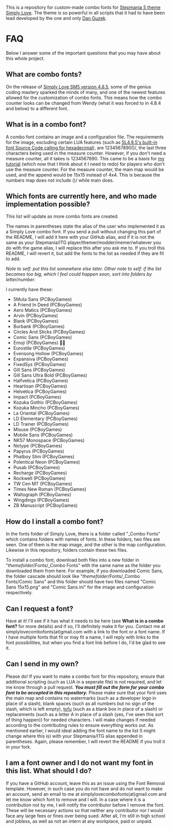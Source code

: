 This is a repository for custom-made combo fonts for [Stepmania 5 theme Simply Love](https://github.com/dguzek/Simply-Love-SM5). The theme is so powerful in all scripts that it had to have been lead developed by the one and only [Dan Guzek](https://github.com/dguzek).

# FAQ
Below I answer some of the important questions that you may have about this whole project.

## What are combo fonts?
On the release of [Simply Love SM5 version 4.8.5](https://github.com/dguzek/Simply-Love-SM5/releases/tag/4.8.5), some of the genius coding mastery sparked the minds of many, and one of the newest features allowed for the customization of combo fonts. This means how the combo counter looks can be changed from Wendy (what it was forced to in 4.8.4 and below) to a different font.

## What is in a combo font?
A combo font contains an image and a configuration file. The requirements for the image, excluding certain LUA features (such as [SL4.8.5's built-in font Source Code calling for hexadecimal](https://github.com/dguzek/Simply-Love-SM5/blob/1ebad20ef4399879939b5911ec3d9e933001087c/Graphics/Player%20combo.lua#L109)), are 1234567890()/, the last three characters being used in the measure counter. However, if you don't need a measure counter, all it takes is 1234567890. This came to be a basis for [my tutorial](https://www.youtube.com/watch?v=0EcDscIRPzM) (which now that I think about it I need to redo) for players who don't use the measure counter. For the measure counter, the main map would be used, and the append would be 15x15 instead of 4x4. This is because the numbers map does not include ()/ while main does.

## Which fonts are currently here, and who made implementation possible?

This list will update as more combo fonts are created.

The names in parentheses state the alias of the user who implemented it as a Simply Love combo font. If you send a pull without changing this part of the README, I will add it here with your GitHub alias, and if it is not the same as your Stepmania/ITG player/themer/modder/memer/whatever you do with the game alias, I will replace this after you ask me to. If you troll this README, I will revert it, but add the fonts to the list as needed if they are fit to add.

*Note to self: put this list somewhere else later.*
*Other note to self: if the list becomes too big, which I feel could happen soon, sort into folders by letter/number.*

I currently have these:
* 5Muta Sans (PCBoyGames)
* A Friend In Deed (PCBoyGames)
* Aero Matics (PCBoyGames)
* Arvin (PCBoyGames)
* Blank (PCBoyGames)
* Burbank (PCBoyGames)
* Circles And Sticks (PCBoyGames)
* Comic Sans (PCBoyGames)
* Emoji (PCBoyGames) 💯🔥
* Eurostile (PCBoyGames)
* Evensong Hollow (PCBoyGames)
* Expansiva (PCBoyGames)
* FixedSys (PCBoyGames)
* Gill Sans (PCBoyGames)
* Gill Sans Ultra Bold (PCBoyGames)
* Halfvetica (PCBoyGames)
* Heartisan (PCBoyGames)
* Helvetica (PCBoyGames)
* Impact (PCBoyGames)
* Kozuka Gothic (PCBoyGames)
* Kozuka Mincho (PCBoyGames)
* La Oriental (PCBoyGames)
* LD Elementary (PCBoyGames)
* LD Trainer (PCBoyGames)
* Misuse (PCBoyGames)
* Mobile Sans (PCBoyGames)
* NK57 Monospace (PCBoyGames)
* Notype (PCBoyGames)
* Papyrus (PCBoyGames)
* Phatboy Slim (PCBoyGames)
* Polentical Neon (PCBoyGames)
* Pusab (PCBoyGames)
* Recharge (PCBoyGames)
* Rockwell (PCBoyGames)
* TW Cen MT (PCBoyGames)
* Times New Roman (PCBoyGames)
* Waltograph (PCBoyGames)
* Wingdings (PCBoyGames)
* ZB Manuscript (PCBoyGames)

## How do I install a combo font?
In the fonts folder of Simply Love, there is a folder called "_Combo Fonts" which contains folders with names of fonts. In these folders, two files are seen. One of them is the map image, and the other is the map configuration. Likewise in this repository, folders contain these two files.

To install a combo font, download both files into a new folder in "*themefolder*/Fonts/_Combo Fonts" with the same name as the folder you downloaded them from here. For example, if you downloaded Comic Sans, the folder cascade should look like "*themefolder*/Fonts/_Combo Fonts/Comic Sans" and this folder should have two files named "Comic Sans 15x15.png" and "Comic Sans.ini" for the image and configuration respectively.

## Can I request a font?
Have at it! I'll see if it has what it needs to be here (see **What is in a combo font?** for more details) and if so, I'll definitely make it for you. Contact me at simplylovecombofonts(at)gmail.com with a link to the font or a font name. If I have multiple fonts that fit or may fit a name, I will reply with links to the font possibilities, but when you find a font link before I do, I'd be glad to see it.

## Can I send in my own?
Please do! If you want to make a combo font for this repository, ensure that additional scripting (such as LUA in a seperate file) is not required, and let me know through a pull request. ***You must fill out the form for your combo font to be accepted in this repository.*** Please make sure that your font uses the main map and contains no watermarks (such as a developer logo in place of a slash), blank spaces (such as all numbers but no sign of the slash, which is left empty), [tofu](https://curiosity.com/topics/a-missing-letters-blank-box-is-called-tofu-curiosity/) (such as a blank box in place of a slash) or replacements (such as a letter A in place of a slash (yes, I've seen this sort of thing happen)) for needed characters. I will make changes if needed according to the contributing rules to ensure everything works out. As mentioned earlier, I would ideal adding the font name to the list (I might change where this is) with your Stepmania/ITG alias appended in parentheses. Again, please remember, I will revert the README if you troll it in your fork.


## I am a font owner and I do not want my font in this list. What should I do?
If you have a GitHub account, leave this as an issue using the Font Removal template. However, in such case you do not have and do not want to make an account, send an email to me at simplylovecombofonts(at)gmail.com and let me know which font to remove and I will. In a case where it is a contribution not by me, I will notify the contributor before I remove the font. These will be necessary actions so that neither any contributor nor I would face any large fees or fines over being sued. After all, I'm still in high school and jobless, as well as not an intern at any workplace, paid or unpaid.
